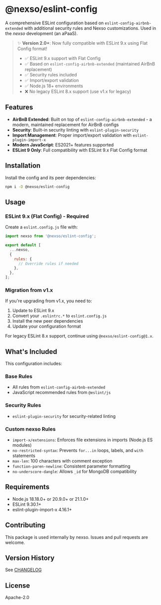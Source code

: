 # @nexso/eslint-config

A comprehensive ESLint configuration based on `eslint-config-airbnb-extended` with additional security rules and Nexso customizations.
Used in the _nexso_ development (an aPaaS).

> ✨ **Version 2.0+**: Now fully compatible with ESLint 9.x using Flat Config format!
>
> - ✅ ESLint 9.x support with Flat Config
> - ✅ Based on `eslint-config-airbnb-extended` (maintained AirBnB replacement)
> - ✅ Security rules included
> - ✅ Import/export validation
> - ✅ Node.js 18+ environments
> - ❌ No legacy ESLint 8.x support (use v1.x for legacy)

## Features

- **AirBnB Extended**: Built on top of `eslint-config-airbnb-extended` - a modern, maintained replacement for AirBnB configs
- **Security**: Built-in security linting with `eslint-plugin-security`
- **Import Management**: Proper import/export validation with `eslint-plugin-import-x`
- **Modern JavaScript**: ES2021+ features supported
- **ESLint 9 Only**: Full compatibility with ESLint 9.x Flat Config format

## Installation

Install the config and its peer dependencies:

```bash
npm i -D @nexso/eslint-config
```

## Usage

### ESLint 9.x (Flat Config) - Required

Create a `eslint.config.js` file with:

```js
import nexso from '@nexso/eslint-config';

export default [
  ...nexso,
  {
    rules: {
      // Override rules if needed
    },
  },
];
```

### Migration from v1.x

If you're upgrading from v1.x, you need to:

1. Update to ESLint 9.x
2. Convert your `.eslintrc.*` to `eslint.config.js`
3. Install the new peer dependencies
4. Update your configuration format

For legacy ESLint 8.x support, continue using `@nexso/eslint-config@1.x`.

## What's Included

This configuration includes:

### Base Rules

- All rules from `eslint-config-airbnb-extended`
- JavaScript recommended rules from `@eslint/js`

### Security Rules

- `eslint-plugin-security` for security-related linting

### Custom nexso Rules

- `import-x/extensions`: Enforces file extensions in imports (Node.js ES modules)
- `no-restricted-syntax`: Prevents `for...in` loops, labels, and `with` statements
- `max-len`: 100 characters with comment exception
- `function-paren-newline`: Consistent parameter formatting
- `no-underscore-dangle`: Allows `_id` for MongoDB compatibility

## Requirements

- Node.js 18.18.0+ or 20.9.0+ or 21.1.0+
- ESLint 9.30.1+
- eslint-plugin-import-x 4.16.1+

## Contributing

This package is used internally by nexso. Issues and pull requests are welcome.

## Version History

See [CHANGELOG](https://github.com/nexsolab/eslint-config/blob/main/CHANGELOG.md)

## License

Apache-2.0
